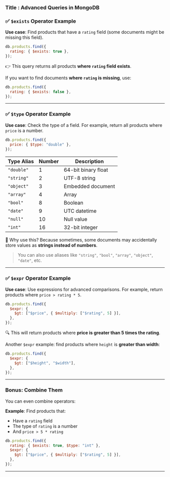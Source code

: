 ### Title : Advanced Queries in MongoDB

### ✅ `$exists` Operator Example

**Use case**: Find products that have a `rating` field (some documents might be missing this field).

```js
db.products.find({
  rating: { $exists: true },
});
```

👉 This query returns all products **where `rating` field exists**.

If you want to find documents **where `rating` is missing**, use:

```js
db.products.find({
  rating: { $exists: false },
});
```

---

### ✅ `$type` Operator Example

**Use case**: Check the type of a field. For example, return all products where `price` is a number.

```js
db.products.find({
  price: { $type: "double" },
});
```
| Type Alias | Number | Description         |
| ---------- | ------ | ------------------- |
| `"double"` | 1      | 64-bit binary float |
| `"string"` | 2      | UTF-8 string        |
| `"object"` | 3      | Embedded document   |
| `"array"`  | 4      | Array               |
| `"bool"`   | 8      | Boolean             |
| `"date"`   | 9      | UTC datetime        |
| `"null"`   | 10     | Null value          |
| `"int"`    | 16     | 32-bit integer      |


🧠 Why use this? Because sometimes, some documents may accidentally store values as **strings instead of numbers**.

> You can also use aliases like `"string"`, `"bool"`, `"array"`, `"object"`, `"date"`, etc.

---

### ✅ `$expr` Operator Example

**Use case**: Use expressions for advanced comparisons. For example, return products where `price > rating * 5`.

```js
db.products.find({
  $expr: {
    $gt: ["$price", { $multiply: ["$rating", 5] }],
  },
});
```

🔍 This will return products where **price is greater than 5 times the rating**.

Another `$expr` example: find products where `height` is **greater than width**:

```js
db.products.find({
  $expr: {
    $gt: ["$height", "$width"],
  },
});
```

---

### Bonus: Combine Them

You can even combine operators:

**Example**: Find products that:

- Have a `rating` field
- The type of `rating` is a number
- And `price > 5 * rating`

```js
db.products.find({
  rating: { $exists: true, $type: "int" },
  $expr: {
    $gt: ["$price", { $multiply: ["$rating", 5] }],
  },
});
```

---